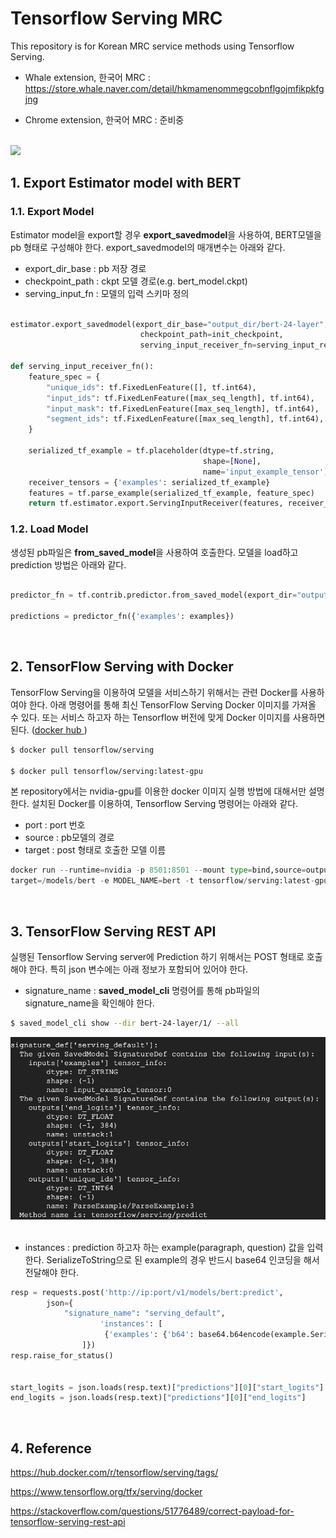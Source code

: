 # Tensorflow Serving MRC

This repository is for Korean MRC service methods using Tensorflow Serving.

* Whale extension, 한국어 MRC : https://store.whale.naver.com/detail/hkmamenommegcobnflgojmfikpkfgjng

* Chrome extension, 한국어 MRC : 준비중

<br>

<img src="https://yjucho1.github.io/assets/img/2018-12-26/fig2.jpeg" width="650"/>

## 1. Export Estimator model with BERT


### 1.1. Export Model 

Estimator model을 export할 경우 <b>export_savedmodel</b>을 사용하여, BERT모델을 pb 형태로 구성해야 한다. export_savedmodel의 매개변수는 아래와 같다. 

 - export_dir_base : pb 저장 경로 
 - checkpoint_path : ckpt 모델 경로(e.g. bert_model.ckpt)
 - serving_input_fn : 모델의 입력 스키마 정의 
 
```python

estimator.export_savedmodel(export_dir_base="output_dir/bert-24-layer",
                             checkpoint_path=init_checkpoint,
                             serving_input_receiver_fn=serving_input_receiver_fn)

def serving_input_receiver_fn():
    feature_spec = {
		"unique_ids": tf.FixedLenFeature([], tf.int64),
		"input_ids": tf.FixedLenFeature([max_seq_length], tf.int64),
		"input_mask": tf.FixedLenFeature([max_seq_length], tf.int64),
		"segment_ids": tf.FixedLenFeature([max_seq_length], tf.int64),
	}

    serialized_tf_example = tf.placeholder(dtype=tf.string,
                                           shape=[None],
                                           name='input_example_tensor')
    receiver_tensors = {'examples': serialized_tf_example}
    features = tf.parse_example(serialized_tf_example, feature_spec)
    return tf.estimator.export.ServingInputReceiver(features, receiver_tensors)
```

### 1.2. Load Model 

생성된 pb파일은  <b>from_saved_model</b>을 사용하여 호출한다. 모델을 load하고 prediction  방법은 아래와 같다. 

```python

predictor_fn = tf.contrib.predictor.from_saved_model(export_dir="output_dir/bert-24-layer")

predictions = predictor_fn({'examples': examples})

```

<br>

## 2. TensorFlow Serving with Docker

TensorFlow Serving을 이용하여 모델을 서비스하기 위해서는 관련 Docker를 사용하여야 한다. 아래 명령어를 통해 최신 TensorFlow Serving Docker 이미지를 가져올 수 있다. 또는 서비스 하고자 하는 Tensorflow 버전에 맞게 Docker 이미지를 사용하면 된다. ([docker hub
](https://hub.docker.com/r/tensorflow/serving/tags/))

```bash
$ docker pull tensorflow/serving

$ docker pull tensorflow/serving:latest-gpu
```

본 repository에서는 nvidia-gpu를 이용한 docker 이미지 실행 방법에 대해서만 설명한다. 설치된 Docker를 이용하여, Tensorflow Serving 명령어는 아래와 같다.

- port : port 번호
- source : pb모델의 경로 
- target : post 형태로 호출한 모델 이름 

```python
docker run --runtime=nvidia -p 8501:8501 --mount type=bind,source=output_dir/bert-24-layer,
target=/models/bert -e MODEL_NAME=bert -t tensorflow/serving:latest-gpu &
```
<br>


## 3. TensorFlow Serving REST API

실행된 Tensorflow Serving server에 Prediction 하기 위해서는 POST 형태로 호출해야 한다. 특히 json 변수에는 아래 정보가 포함되어 있어야 한다.

- signature_name : <b>saved_model_cli</b> 명령어를 통해 pb파일의 signature_name을 확인해야 한다. 
 
 ```bash
$ saved_model_cli show --dir bert-24-layer/1/ --all
```

<img src="./saved_model_cli.png" width="650"/>

<br>
<br>


 
 
- instances : prediction 하고자 하는 example(paragraph, question) 값을 입력한다. SerializeToString으로 된 example의 경우 반드시 base64 인코딩을 해서 전달해야 한다. 

```python
resp = requests.post('http://ip:port/v1/models/bert:predict', 
		json={
			"signature_name": "serving_default",
                	'instances': [
                   	 {'examples': {'b64': base64.b64encode(example.SerializeToString()).decode('utf-8')}}
                ]})
resp.raise_for_status()


start_logits = json.loads(resp.text)["predictions"][0]["start_logits"]
end_logits = json.loads(resp.text)["predictions"][0]["end_logits"]
```
<br>

## 4. Reference 

https://hub.docker.com/r/tensorflow/serving/tags/

https://www.tensorflow.org/tfx/serving/docker

https://stackoverflow.com/questions/51776489/correct-payload-for-tensorflow-serving-rest-api

<br>
<br>




